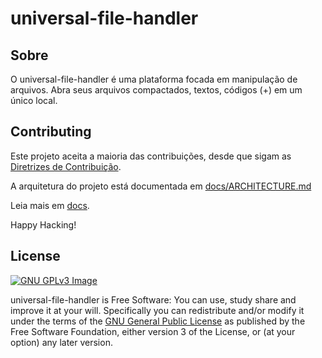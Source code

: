 # universal-file-handler

## Sobre

O universal-file-handler é uma plataforma focada em manipulação de arquivos. Abra seus arquivos compactados, textos, códigos (+) em um único local.

## Contributing

Este projeto aceita a maioria das contribuições, desde que sigam as [Diretrizes de Contribuição](./docs/CONTRIBUTING.md).

A arquitetura do projeto está documentada em [docs/ARCHITECTURE.md](./docs/ARCHITECTURE.md)

Leia mais em [docs](./docs).

Happy Hacking!

## License

[![GNU GPLv3 Image](https://www.gnu.org/graphics/gplv3-127x51.png)](http://www.gnu.org/licenses/gpl-3.0.en.html)

universal-file-handler is Free Software: You can use, study share and improve it at your
will. Specifically you can redistribute and/or modify it under the terms of the
[GNU General Public License](https://www.gnu.org/licenses/gpl.html) as
published by the Free Software Foundation, either version 3 of the License, or
(at your option) any later version.
